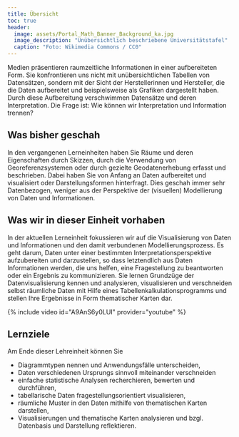 ```yaml
---
title: Übersicht
toc: true
header:
  image: assets/Portal_Math_Banner_Background_ka.jpg
  image_description: "Unübersichtlich beschriebene Universitätstafel"
  caption: "Foto: Wikimedia Commons / CC0"
---
```

Medien präsentieren raumzeitliche Informationen in einer aufbereiteten Form. Sie konfrontieren uns nicht mit unübersichtlichen Tabellen von Datensätzen, sondern mit der Sicht der Herstellerinnen und Hersteller, die die Daten aufbereitet und beispielsweise als Grafiken dargestellt haben. Durch diese Aufbereitung verschwimmen Datensätze und deren Interpretation. Die Frage ist: Wie können wir Interpretation und Information trennen?

<!--more-->

## Was bisher geschah
In den vergangenen Lerneinheiten haben Sie Räume und deren Eigenschaften durch Skizzen, durch die Verwendung von Georeferenzsystemen oder durch gezielte Geodatenerhebung erfasst und beschrieben. Dabei haben Sie von Anfang an Daten aufbereitet und visualisiert oder Darstellungsformen hinterfragt. Dies geschah immer sehr Datenbezogen, weniger aus der Perspektive der (visuellen) Modellierung von Daten und Informationen.

## Was wir in dieser Einheit vorhaben
In der aktuellen Lerneinheit fokussieren wir auf die Visualisierung von Daten und Informationen und den damit verbundenen Modellierungsprozess. Es geht darum, Daten unter einer bestimmten Interpretationsperspektive aufzubereiten und darzustellen, so dass letztendlich aus Daten Informationen werden, die uns helfen, eine Fragestellung zu beantworten oder ein Ergebnis zu kommunizieren. Sie lernen Grundzüge der Datenvisualisierung kennen und analysieren, visualisieren und verschneiden selbst räumliche Daten mit Hilfe eines Tabellenkalkulationsprogramms und stellen Ihre Ergebnisse in Form thematischer Karten dar.

{% include video id="A9AnS6y0LUI" provider="youtube" %}

## Lernziele
Am Ende dieser Lehreinheit können Sie
* Diagrammtypen nennen und Anwendungsfälle unterscheiden,
* Daten verschiedenen Ursprungs sinnvoll miteinander verschneiden
* einfache statistische Analysen recherchieren, bewerten und durchführen,
* tabellarische Daten fragestellungsorientiert visualisieren,
* räumliche Muster in den Daten mithilfe von thematischen Karten darstellen,
* Visualisierungen und thematische Karten analysieren und bzgl. Datenbasis und Darstellung reflektieren.
